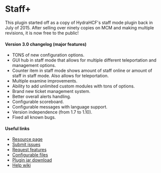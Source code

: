 # Staff+
This plugin started off as a copy of HydraHCF's staff mode plugin back in July of 2015. After selling over ninety copies on MCM and making multiple revisions, it is now free to the public! 

#### Version 3.0 changelog (major features)
* TONS of new configuration options.
* GUI hub in staff mode that allows for multiple different teleportation and management options.
* Counter item in staff mode shows amount of staff online or amount of staff in staff mode. Also allows for teleportation.
* Multiple examine improvements.
* Ability to add unlimited custom modules with tons of options.
* Brand new ticket management system.
* Better overall alerts handling.
* Configurable scoreboard.
* Configurable messages with language support.
* Version independence (from 1.7 to 1.10).
* Fixed all known bugs.

#### Useful links
* [Resource page](https://www.spigotmc.org/resources/staff-the-ultimate-moderation-plugin.15151/)
* [Submit issues](https://github.com/Shortninja66/StaffPlus/issues)
* [Request features](https://trello.com/b/8EwBZNOb/staff-the-ultimate-moderation-plugin)
* [Configurable files](https://github.com/Shortninja66/StaffPlus/wiki/Configurable-files)
* [Plugin jar download](http://shortninja.net/files/Staff+.jar)
* [Help wiki](https://github.com/Shortninja66/StaffPlus/wiki)

